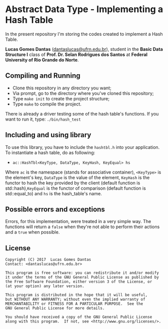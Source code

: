 # Abstract Data Type - Implementing a Hash Table

In the present repository I'm storing the codes created to implement a Hash Table.

<b>Lucas Gomes Dantas</b> (<dantaslucas@ufrn.edu.br>), student in the <b>Basic Data Structure I</b> class of <b>Prof. Dr. Selan
Rodrigues dos Santos</b> at <b>Federal University of Rio Grande do Norte</b>.

## Compiling and Running

* Clone this repository in any directory you want;
* Via prompt, go to the directory where you've cloned this repository;
* Type `make init` to create the project structure;
* Type `make` to compile the project.

There is already a driver testing some of the hash table's functions. If you want to run it, type: <code>./bin/hash_test</code>

## Including and using library

To use this library, you have to include the `hashtbl.h` into your application. To instantiate a hash table, do as following:

* `ac::HashTbl<KeyType, DataType, KeyHash, KeyEqual> hs`

Where `ac` is the namespace (stands for associative container), `<KeyType>` is the element's key, `DataType` is the value of the element, `KeyHash` is the functor to hash the key provided by the client (default function is std::hash),`KeyEqual` is the functor of comparison (default function is std::equal_to) and `hs` is the hash_table's name.

## Possible errors and exceptions

Errors, for this implementation, were treated in a very simple way. The functions will return a `false` when they're not able to perform their actions and a `true` when possible.

## License

    Copyright (C) 2017  Lucas Gomes Dantas
    Contact: <dantaslucas@ufrn.edu.br>

    This program is free software: you can redistribute it and/or modify
    it under the terms of the GNU General Public License as published by
    the Free Software Foundation, either version 3 of the License, or
    (at your option) any later version.

    This program is distributed in the hope that it will be useful,
    but WITHOUT ANY WARRANTY; without even the implied warranty of
    MERCHANTABILITY or FITNESS FOR A PARTICULAR PURPOSE.  See the
    GNU General Public License for more details.

    You should have received a copy of the GNU General Public License
    along with this program.  If not, see <http://www.gnu.org/licenses/>.
